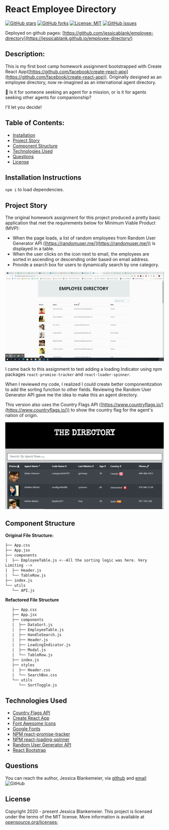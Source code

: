# React Employee Directory

[![GitHub stars](https://img.shields.io/github/stars/jessicablank/employee-directory)](https://github.com/jessicablank/employee-directory/stargazers)
[![GitHub forks](https://img.shields.io/github/forks/jessicablank/employee-directory)](https://github.com/jessicablank/employee-directory/network)
[![License: MIT](https://img.shields.io/badge/License-MIT-yellow.svg)](https://opensource.org/licenses/MIT)
[![GitHub issues](https://img.shields.io/github/issues/jessicablank/employee-directory)](https://github.com/jessicablank/employee-directory/issues)

Deployed on github pages: [https://github.com/jessicablank/employee-directory](https://jessicablank.github.io/employee-directory/)

## Description:  
This is my first boot camp homework assignment bootstrapped with Create React App([https://github.com/facebook/create-react-app](https://github.com/facebook/create-react-app)). Originally designed as an employee directory, now re-imagined as an international agent directory. 

:information_desk_person: Is it for someone seeking an agent for a mission, or is it for agents seeking other agents for companionship? 

I'll let you decide! 

## Table of Contents:
* [Installation](#installation-instructions)
* [Project Story](#project-story)
* [Component Structure](#componentStructure)
* [Technologies Used](#Technology)
* [Questions](#questions)
* [License](#license-info)

## Installation Instructions

`npm i` to load dependencies. 

## Project Story
The original homework assignment for this project produced a pretty basic application that met the requirements below for Minimum Viable Product (MVP):

* When the page loads, a list of random employees from Random User Generator API ([https://randomuser.me/](https://randomuser.me/)) is displayed in a table. 
* When the user clicks on the icon next to email, the employees are sorted in ascending or descending order based on email address. 
* Provide a search box for users to dynamically search by one category. 

![demonstration gif](https://github.com/jessicablank/employee-directory/blob/master/assets/homepageGIF.gif)


 I came back to this assignment to test adding a loading Indicator using npm packages `react-promise-tracker` and `react-loader-spinner`. 

 When I reviewed my code, I realized I could create better componentization to add the sorting function to other fields. Reviewing the Random User Generator API gave me the idea to make this an agent directory. 

 This version also uses the Country Flags API ([https://www.countryflags.io/](https://www.countryflags.io/)) to show the country flag for the agent's nation of origin. 

![The Directory](https://github.com/jessicablank/employee-directory/blob/master/assets/TheDirectory.PNG)

## Component Structure
**Original File Structure:**
```
├── App.css
├── App.jsx
├── components
|  ├── EmployeeTable.js <--All the sorting logic was here. Very Limiting -->
|  ├── Header.js
|  └── TableRow.js
├── index.js
└── utils
   └── API.js
```
**Refactored File Structure**

```
   ├── App.css
   ├── App.jsx
   ├── components
   |  ├── DataSort.js
   |  ├── EmployeeTable.js
   |  ├── HandleSearch.js
   |  ├── Header.js
   |  ├── LoadingIndicator.js
   |  ├── Modal.js
   |  └── TableRow.js
   ├── index.js
   ├── styles
   |  ├── Header.css
   |  └── SearchBox.css
   └── utils
      └── SortToggle.js
```
## Technologies Used

* [Country Flags API](https://www.countryflags.io/)
* [Create React App](https://github.com/facebook/create-react-app)
* [Font Awesome Icons](fontawesome.com)
* [Google Fonts](fonts.google.com)
* [NPM react-promise-tracker](https://www.npmjs.com/package/react-promise-tracker)
* [NPM react-loading-spinner](https://www.npmjs.com/package/react-loader-spinner)
* [Random User Generator API](https://randomuser.me/)
* [React Bootstrap](https://react-bootstrap.github.io/)

## Questions
You can reach the author, Jessica Blankemeier, via [github](http://github.com/jessicablank) and [email](mailto:jessicablankemeier@gmail.com)
![GitHub](https://img.shields.io/github/followers/jessicablank?label=follow&style=social)

## License
Copyright 2020 - present Jessica Blankemeier.
This project is licensed under the terms of the MIT license. 
More information is available at [opensource.org/licenses](https://opensource.org/licenses/MIT);



